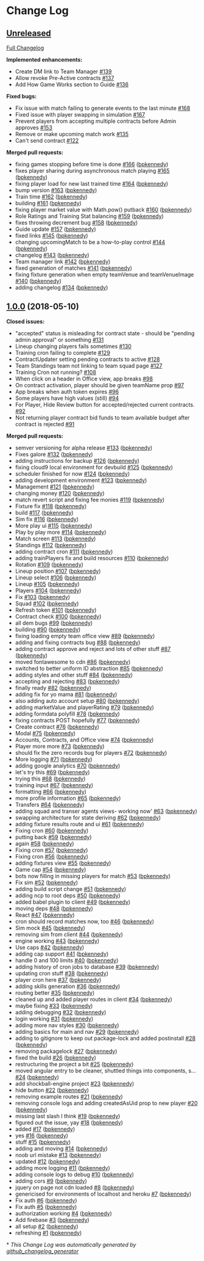 # Change Log

## [Unreleased](https://github.com/bpkennedy/shockball2/tree/HEAD)

[Full Changelog](https://github.com/bpkennedy/shockball2/compare/1.0.0...HEAD)

**Implemented enhancements:**

- Create DM link to Team Manager [\#139](https://github.com/bpkennedy/shockball2/issues/139)
- Allow revoke Pre-Active contracts [\#137](https://github.com/bpkennedy/shockball2/issues/137)
- Add How Game Works section to Guide [\#136](https://github.com/bpkennedy/shockball2/issues/136)

**Fixed bugs:**

- Fix issue with match failing to generate events to the last minute [\#168](https://github.com/bpkennedy/shockball2/issues/168)
- Fixed issue with player swapping in simulation [\#167](https://github.com/bpkennedy/shockball2/issues/167)
- Prevent players from accepting multiple contracts before Admin approves [\#153](https://github.com/bpkennedy/shockball2/issues/153)
- Remove or make upcoming match work [\#135](https://github.com/bpkennedy/shockball2/issues/135)
- Can't send contract [\#122](https://github.com/bpkennedy/shockball2/issues/122)

**Merged pull requests:**

- fixing games stopping before time is done [\#166](https://github.com/bpkennedy/shockball2/pull/166) ([bpkennedy](https://github.com/bpkennedy))
- fixes player sharing during asynchronous match playing [\#165](https://github.com/bpkennedy/shockball2/pull/165) ([bpkennedy](https://github.com/bpkennedy))
- fixing player load for new last trained time [\#164](https://github.com/bpkennedy/shockball2/pull/164) ([bpkennedy](https://github.com/bpkennedy))
- bump version [\#163](https://github.com/bpkennedy/shockball2/pull/163) ([bpkennedy](https://github.com/bpkennedy))
- Train time [\#162](https://github.com/bpkennedy/shockball2/pull/162) ([bpkennedy](https://github.com/bpkennedy))
- building [\#161](https://github.com/bpkennedy/shockball2/pull/161) ([bpkennedy](https://github.com/bpkennedy))
- fixing player market value with Math.pow\(\) putback [\#160](https://github.com/bpkennedy/shockball2/pull/160) ([bpkennedy](https://github.com/bpkennedy))
- Role Ratings and Training Stat balancing [\#159](https://github.com/bpkennedy/shockball2/pull/159) ([bpkennedy](https://github.com/bpkennedy))
- fixes throwing decrement bug [\#158](https://github.com/bpkennedy/shockball2/pull/158) ([bpkennedy](https://github.com/bpkennedy))
- Guide update [\#157](https://github.com/bpkennedy/shockball2/pull/157) ([bpkennedy](https://github.com/bpkennedy))
- fixed links [\#145](https://github.com/bpkennedy/shockball2/pull/145) ([bpkennedy](https://github.com/bpkennedy))
- changing upcomingMatch to be a how-to-play control [\#144](https://github.com/bpkennedy/shockball2/pull/144) ([bpkennedy](https://github.com/bpkennedy))
- changelog [\#143](https://github.com/bpkennedy/shockball2/pull/143) ([bpkennedy](https://github.com/bpkennedy))
- Team manager link [\#142](https://github.com/bpkennedy/shockball2/pull/142) ([bpkennedy](https://github.com/bpkennedy))
- fixed generation of matches [\#141](https://github.com/bpkennedy/shockball2/pull/141) ([bpkennedy](https://github.com/bpkennedy))
- fixing fixture generation when empty teamVenue and teamVenueImage [\#140](https://github.com/bpkennedy/shockball2/pull/140) ([bpkennedy](https://github.com/bpkennedy))
- adding changelog [\#134](https://github.com/bpkennedy/shockball2/pull/134) ([bpkennedy](https://github.com/bpkennedy))

## [1.0.0](https://github.com/bpkennedy/shockball2/tree/1.0.0) (2018-05-10)
**Closed issues:**

- "accepted" status is misleading for contract state - should be "pending admin approval" or something [\#131](https://github.com/bpkennedy/shockball2/issues/131)
- Lineup changing players fails sometimes [\#130](https://github.com/bpkennedy/shockball2/issues/130)
- Training cron failing to complete [\#129](https://github.com/bpkennedy/shockball2/issues/129)
- ContractUpdater setting pending contracts to active [\#128](https://github.com/bpkennedy/shockball2/issues/128)
- Team Standings team not linking to team squad page [\#127](https://github.com/bpkennedy/shockball2/issues/127)
- Training Cron not running? [\#108](https://github.com/bpkennedy/shockball2/issues/108)
- When click on a header in Office view, app breaks [\#98](https://github.com/bpkennedy/shockball2/issues/98)
- On contract activation, player should be given teamName prop [\#97](https://github.com/bpkennedy/shockball2/issues/97)
- App breaks when auth token expires [\#96](https://github.com/bpkennedy/shockball2/issues/96)
- Some players have high values \(still\) [\#94](https://github.com/bpkennedy/shockball2/issues/94)
- For Player, Hide Review button for accepted/rejected current contracts. [\#92](https://github.com/bpkennedy/shockball2/issues/92)
- Not returning player contract bid funds to team available budget after contract is rejected [\#91](https://github.com/bpkennedy/shockball2/issues/91)

**Merged pull requests:**

- semver versioning for alpha release [\#133](https://github.com/bpkennedy/shockball2/pull/133) ([bpkennedy](https://github.com/bpkennedy))
- Fixes galore [\#132](https://github.com/bpkennedy/shockball2/pull/132) ([bpkennedy](https://github.com/bpkennedy))
- adding instructions for backup [\#126](https://github.com/bpkennedy/shockball2/pull/126) ([bpkennedy](https://github.com/bpkennedy))
- fixing cloud9 local environment for devbuild [\#125](https://github.com/bpkennedy/shockball2/pull/125) ([bpkennedy](https://github.com/bpkennedy))
- scheduler finished for now [\#124](https://github.com/bpkennedy/shockball2/pull/124) ([bpkennedy](https://github.com/bpkennedy))
- adding development environment [\#123](https://github.com/bpkennedy/shockball2/pull/123) ([bpkennedy](https://github.com/bpkennedy))
- Management [\#121](https://github.com/bpkennedy/shockball2/pull/121) ([bpkennedy](https://github.com/bpkennedy))
- changing money [\#120](https://github.com/bpkennedy/shockball2/pull/120) ([bpkennedy](https://github.com/bpkennedy))
- match revert script and fixing fee monies [\#119](https://github.com/bpkennedy/shockball2/pull/119) ([bpkennedy](https://github.com/bpkennedy))
- Fixture fix [\#118](https://github.com/bpkennedy/shockball2/pull/118) ([bpkennedy](https://github.com/bpkennedy))
- build [\#117](https://github.com/bpkennedy/shockball2/pull/117) ([bpkennedy](https://github.com/bpkennedy))
- Sim fix [\#116](https://github.com/bpkennedy/shockball2/pull/116) ([bpkennedy](https://github.com/bpkennedy))
- More play ui [\#115](https://github.com/bpkennedy/shockball2/pull/115) ([bpkennedy](https://github.com/bpkennedy))
- Play by play more [\#114](https://github.com/bpkennedy/shockball2/pull/114) ([bpkennedy](https://github.com/bpkennedy))
- Match screen [\#113](https://github.com/bpkennedy/shockball2/pull/113) ([bpkennedy](https://github.com/bpkennedy))
- Standings [\#112](https://github.com/bpkennedy/shockball2/pull/112) ([bpkennedy](https://github.com/bpkennedy))
- adding contract cron [\#111](https://github.com/bpkennedy/shockball2/pull/111) ([bpkennedy](https://github.com/bpkennedy))
- adding trainPlayers fix and build resources [\#110](https://github.com/bpkennedy/shockball2/pull/110) ([bpkennedy](https://github.com/bpkennedy))
- Rotation [\#109](https://github.com/bpkennedy/shockball2/pull/109) ([bpkennedy](https://github.com/bpkennedy))
- Lineup position [\#107](https://github.com/bpkennedy/shockball2/pull/107) ([bpkennedy](https://github.com/bpkennedy))
- Lineup select [\#106](https://github.com/bpkennedy/shockball2/pull/106) ([bpkennedy](https://github.com/bpkennedy))
- Lineup [\#105](https://github.com/bpkennedy/shockball2/pull/105) ([bpkennedy](https://github.com/bpkennedy))
- Players [\#104](https://github.com/bpkennedy/shockball2/pull/104) ([bpkennedy](https://github.com/bpkennedy))
- Fix [\#103](https://github.com/bpkennedy/shockball2/pull/103) ([bpkennedy](https://github.com/bpkennedy))
- Squad [\#102](https://github.com/bpkennedy/shockball2/pull/102) ([bpkennedy](https://github.com/bpkennedy))
- Refresh token [\#101](https://github.com/bpkennedy/shockball2/pull/101) ([bpkennedy](https://github.com/bpkennedy))
- Contract check [\#100](https://github.com/bpkennedy/shockball2/pull/100) ([bpkennedy](https://github.com/bpkennedy))
- all dem bugs [\#99](https://github.com/bpkennedy/shockball2/pull/99) ([bpkennedy](https://github.com/bpkennedy))
- building [\#90](https://github.com/bpkennedy/shockball2/pull/90) ([bpkennedy](https://github.com/bpkennedy))
- fixing loading empty team office view [\#89](https://github.com/bpkennedy/shockball2/pull/89) ([bpkennedy](https://github.com/bpkennedy))
- adding and fixing contracts bug [\#88](https://github.com/bpkennedy/shockball2/pull/88) ([bpkennedy](https://github.com/bpkennedy))
- adding contract approve and reject and lots of other stuff [\#87](https://github.com/bpkennedy/shockball2/pull/87) ([bpkennedy](https://github.com/bpkennedy))
- moved fontawesome to cdn [\#86](https://github.com/bpkennedy/shockball2/pull/86) ([bpkennedy](https://github.com/bpkennedy))
- switched to better uniform ID abstraction [\#85](https://github.com/bpkennedy/shockball2/pull/85) ([bpkennedy](https://github.com/bpkennedy))
- adding styles and other stuff [\#84](https://github.com/bpkennedy/shockball2/pull/84) ([bpkennedy](https://github.com/bpkennedy))
- accepting and rejecting [\#83](https://github.com/bpkennedy/shockball2/pull/83) ([bpkennedy](https://github.com/bpkennedy))
- finally ready [\#82](https://github.com/bpkennedy/shockball2/pull/82) ([bpkennedy](https://github.com/bpkennedy))
- adding fix for yo mama [\#81](https://github.com/bpkennedy/shockball2/pull/81) ([bpkennedy](https://github.com/bpkennedy))
- also adding auto account setup [\#80](https://github.com/bpkennedy/shockball2/pull/80) ([bpkennedy](https://github.com/bpkennedy))
- adding marketValue and playerRating [\#79](https://github.com/bpkennedy/shockball2/pull/79) ([bpkennedy](https://github.com/bpkennedy))
- adding formdata polyfill [\#78](https://github.com/bpkennedy/shockball2/pull/78) ([bpkennedy](https://github.com/bpkennedy))
- fixing contracts POST hopefully [\#77](https://github.com/bpkennedy/shockball2/pull/77) ([bpkennedy](https://github.com/bpkennedy))
- Create contract [\#76](https://github.com/bpkennedy/shockball2/pull/76) ([bpkennedy](https://github.com/bpkennedy))
- Modal [\#75](https://github.com/bpkennedy/shockball2/pull/75) ([bpkennedy](https://github.com/bpkennedy))
- Accounts, Contracts, and Office view [\#74](https://github.com/bpkennedy/shockball2/pull/74) ([bpkennedy](https://github.com/bpkennedy))
- Player more more [\#73](https://github.com/bpkennedy/shockball2/pull/73) ([bpkennedy](https://github.com/bpkennedy))
- should fix the zero records bug for players [\#72](https://github.com/bpkennedy/shockball2/pull/72) ([bpkennedy](https://github.com/bpkennedy))
- More logging [\#71](https://github.com/bpkennedy/shockball2/pull/71) ([bpkennedy](https://github.com/bpkennedy))
- adding google analytics [\#70](https://github.com/bpkennedy/shockball2/pull/70) ([bpkennedy](https://github.com/bpkennedy))
- let's try this [\#69](https://github.com/bpkennedy/shockball2/pull/69) ([bpkennedy](https://github.com/bpkennedy))
- trying this [\#68](https://github.com/bpkennedy/shockball2/pull/68) ([bpkennedy](https://github.com/bpkennedy))
- training input [\#67](https://github.com/bpkennedy/shockball2/pull/67) ([bpkennedy](https://github.com/bpkennedy))
- formatting [\#66](https://github.com/bpkennedy/shockball2/pull/66) ([bpkennedy](https://github.com/bpkennedy))
- more profile information [\#65](https://github.com/bpkennedy/shockball2/pull/65) ([bpkennedy](https://github.com/bpkennedy))
- Transfers [\#64](https://github.com/bpkennedy/shockball2/pull/64) ([bpkennedy](https://github.com/bpkennedy))
- adding squad and transer agents views- working now' [\#63](https://github.com/bpkennedy/shockball2/pull/63) ([bpkennedy](https://github.com/bpkennedy))
- swapping architecture for state deriving [\#62](https://github.com/bpkennedy/shockball2/pull/62) ([bpkennedy](https://github.com/bpkennedy))
- adding fixture results route and ui [\#61](https://github.com/bpkennedy/shockball2/pull/61) ([bpkennedy](https://github.com/bpkennedy))
- Fixing cron [\#60](https://github.com/bpkennedy/shockball2/pull/60) ([bpkennedy](https://github.com/bpkennedy))
- putting back [\#59](https://github.com/bpkennedy/shockball2/pull/59) ([bpkennedy](https://github.com/bpkennedy))
- again [\#58](https://github.com/bpkennedy/shockball2/pull/58) ([bpkennedy](https://github.com/bpkennedy))
- Fixing cron [\#57](https://github.com/bpkennedy/shockball2/pull/57) ([bpkennedy](https://github.com/bpkennedy))
- Fixing cron [\#56](https://github.com/bpkennedy/shockball2/pull/56) ([bpkennedy](https://github.com/bpkennedy))
- adding fixtures view [\#55](https://github.com/bpkennedy/shockball2/pull/55) ([bpkennedy](https://github.com/bpkennedy))
- Game cap [\#54](https://github.com/bpkennedy/shockball2/pull/54) ([bpkennedy](https://github.com/bpkennedy))
- bots now filling in missing players for match [\#53](https://github.com/bpkennedy/shockball2/pull/53) ([bpkennedy](https://github.com/bpkennedy))
- Fix sim [\#52](https://github.com/bpkennedy/shockball2/pull/52) ([bpkennedy](https://github.com/bpkennedy))
- adding build script change [\#51](https://github.com/bpkennedy/shockball2/pull/51) ([bpkennedy](https://github.com/bpkennedy))
- adding ncp to root deps [\#50](https://github.com/bpkennedy/shockball2/pull/50) ([bpkennedy](https://github.com/bpkennedy))
- added babel plugin to client [\#49](https://github.com/bpkennedy/shockball2/pull/49) ([bpkennedy](https://github.com/bpkennedy))
- moving deps [\#48](https://github.com/bpkennedy/shockball2/pull/48) ([bpkennedy](https://github.com/bpkennedy))
- React [\#47](https://github.com/bpkennedy/shockball2/pull/47) ([bpkennedy](https://github.com/bpkennedy))
- cron should record matches now, too [\#46](https://github.com/bpkennedy/shockball2/pull/46) ([bpkennedy](https://github.com/bpkennedy))
- Sim mock [\#45](https://github.com/bpkennedy/shockball2/pull/45) ([bpkennedy](https://github.com/bpkennedy))
- removing sim from client [\#44](https://github.com/bpkennedy/shockball2/pull/44) ([bpkennedy](https://github.com/bpkennedy))
- engine working [\#43](https://github.com/bpkennedy/shockball2/pull/43) ([bpkennedy](https://github.com/bpkennedy))
- Use caps [\#42](https://github.com/bpkennedy/shockball2/pull/42) ([bpkennedy](https://github.com/bpkennedy))
- adding cap support [\#41](https://github.com/bpkennedy/shockball2/pull/41) ([bpkennedy](https://github.com/bpkennedy))
- handle 0 and 100 limits [\#40](https://github.com/bpkennedy/shockball2/pull/40) ([bpkennedy](https://github.com/bpkennedy))
- adding history of cron jobs to database [\#39](https://github.com/bpkennedy/shockball2/pull/39) ([bpkennedy](https://github.com/bpkennedy))
- updating cron stuff [\#38](https://github.com/bpkennedy/shockball2/pull/38) ([bpkennedy](https://github.com/bpkennedy))
- player cron here [\#37](https://github.com/bpkennedy/shockball2/pull/37) ([bpkennedy](https://github.com/bpkennedy))
- adding skills generation [\#36](https://github.com/bpkennedy/shockball2/pull/36) ([bpkennedy](https://github.com/bpkennedy))
- routing better [\#35](https://github.com/bpkennedy/shockball2/pull/35) ([bpkennedy](https://github.com/bpkennedy))
- cleaned up and added player routes in client [\#34](https://github.com/bpkennedy/shockball2/pull/34) ([bpkennedy](https://github.com/bpkennedy))
- maybe fixing [\#33](https://github.com/bpkennedy/shockball2/pull/33) ([bpkennedy](https://github.com/bpkennedy))
- adding debugging [\#32](https://github.com/bpkennedy/shockball2/pull/32) ([bpkennedy](https://github.com/bpkennedy))
- login working [\#31](https://github.com/bpkennedy/shockball2/pull/31) ([bpkennedy](https://github.com/bpkennedy))
- adding more nav styles [\#30](https://github.com/bpkennedy/shockball2/pull/30) ([bpkennedy](https://github.com/bpkennedy))
- adding basics for main and nav [\#29](https://github.com/bpkennedy/shockball2/pull/29) ([bpkennedy](https://github.com/bpkennedy))
- adding to gitignore to keep out package-lock and added postinstall [\#28](https://github.com/bpkennedy/shockball2/pull/28) ([bpkennedy](https://github.com/bpkennedy))
- removing packagelock [\#27](https://github.com/bpkennedy/shockball2/pull/27) ([bpkennedy](https://github.com/bpkennedy))
- fixed the build [\#26](https://github.com/bpkennedy/shockball2/pull/26) ([bpkennedy](https://github.com/bpkennedy))
- restructuring the project a bit [\#25](https://github.com/bpkennedy/shockball2/pull/25) ([bpkennedy](https://github.com/bpkennedy))
- moved angular entry to be cleaner, shuttled things into components, s… [\#24](https://github.com/bpkennedy/shockball2/pull/24) ([bpkennedy](https://github.com/bpkennedy))
- add shockball-engine project [\#23](https://github.com/bpkennedy/shockball2/pull/23) ([bpkennedy](https://github.com/bpkennedy))
- hide button [\#22](https://github.com/bpkennedy/shockball2/pull/22) ([bpkennedy](https://github.com/bpkennedy))
- removing example routes [\#21](https://github.com/bpkennedy/shockball2/pull/21) ([bpkennedy](https://github.com/bpkennedy))
- removing console logs and adding createdAsUid prop to new player [\#20](https://github.com/bpkennedy/shockball2/pull/20) ([bpkennedy](https://github.com/bpkennedy))
- missing last slash I think [\#19](https://github.com/bpkennedy/shockball2/pull/19) ([bpkennedy](https://github.com/bpkennedy))
- figured out the issue, yay [\#18](https://github.com/bpkennedy/shockball2/pull/18) ([bpkennedy](https://github.com/bpkennedy))
- added [\#17](https://github.com/bpkennedy/shockball2/pull/17) ([bpkennedy](https://github.com/bpkennedy))
- yes [\#16](https://github.com/bpkennedy/shockball2/pull/16) ([bpkennedy](https://github.com/bpkennedy))
- stuff [\#15](https://github.com/bpkennedy/shockball2/pull/15) ([bpkennedy](https://github.com/bpkennedy))
- adding and moving [\#14](https://github.com/bpkennedy/shockball2/pull/14) ([bpkennedy](https://github.com/bpkennedy))
- noob url mistake [\#13](https://github.com/bpkennedy/shockball2/pull/13) ([bpkennedy](https://github.com/bpkennedy))
- updated [\#12](https://github.com/bpkennedy/shockball2/pull/12) ([bpkennedy](https://github.com/bpkennedy))
- adding more logging [\#11](https://github.com/bpkennedy/shockball2/pull/11) ([bpkennedy](https://github.com/bpkennedy))
- adding console logs to debug [\#10](https://github.com/bpkennedy/shockball2/pull/10) ([bpkennedy](https://github.com/bpkennedy))
- adding cors [\#9](https://github.com/bpkennedy/shockball2/pull/9) ([bpkennedy](https://github.com/bpkennedy))
- jquery on page not cdn loaded [\#8](https://github.com/bpkennedy/shockball2/pull/8) ([bpkennedy](https://github.com/bpkennedy))
- genericised for environments of localhost and heroku [\#7](https://github.com/bpkennedy/shockball2/pull/7) ([bpkennedy](https://github.com/bpkennedy))
- Fix auth [\#6](https://github.com/bpkennedy/shockball2/pull/6) ([bpkennedy](https://github.com/bpkennedy))
- Fix auth [\#5](https://github.com/bpkennedy/shockball2/pull/5) ([bpkennedy](https://github.com/bpkennedy))
- authorization working [\#4](https://github.com/bpkennedy/shockball2/pull/4) ([bpkennedy](https://github.com/bpkennedy))
- Add firebase [\#3](https://github.com/bpkennedy/shockball2/pull/3) ([bpkennedy](https://github.com/bpkennedy))
- all setup [\#2](https://github.com/bpkennedy/shockball2/pull/2) ([bpkennedy](https://github.com/bpkennedy))
- refreshing [\#1](https://github.com/bpkennedy/shockball2/pull/1) ([bpkennedy](https://github.com/bpkennedy))



\* *This Change Log was automatically generated by [github_changelog_generator](https://github.com/skywinder/Github-Changelog-Generator)*